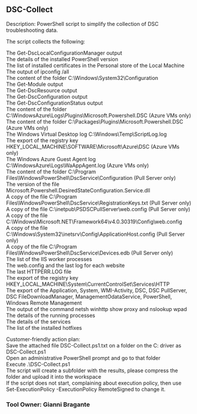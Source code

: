 ## DSC-Collect

Description:
​​​​​​​​​​​PowerShell script to simplify the collection of DSC troubleshooting data.

The script collects the following:

The Get-DscLocalConfigurationManager output\
The details of the installed PowerShell version\
The list of installed certificates in the Personal store of the Local Machine\
The output of ipconfig /all\
The content of the folder C:\Windows\System32\Configuration\
The Get-Module output\
The Get-DscResource output\
The Get-DscConfiguration output\
The Get-DscConfigurationStatus output\
The content of the folder C:\WindowsAzure\Logs\Plugins\Microsoft.Powershell.DSC (Azure VMs only)\
The content of the folder C:\Packages\Plugins\Microsoft.Powershell.DSC (Azure VMs only)\
The Windows Virtual Desktop log C:\Windows\Temp\ScriptLog.log​\
The export of the registry key HKEY_LOCAL_MACHINE\SOFTWARE\Microsoft\Azure\DSC (Azure VMs only)\
The Windows Azure Guest Agent log C:\WindowsAzure\Logs\WaAppAgent.log (Azure VMs only)​\
The content of the folder C:\Program Files\WindowsPowerShell\DscService\Configuration (Pull Server only)\
The version of the file Microsoft.Powershell.DesiredStateConfiguration.Service.dll\
A copy of the file C:\Program Files\WindowsPowerShell\DscService\RegistrationKeys.txt (Pull Server only)\
A copy of the file C:\inetpub\PSDSCPullServer\web.config (Pull Server only)\
A copy of the file C:\Windows\Microsoft.NET\Framework64\v4.0.30319\Config\web.config​\
A copy of the file C:\Windows\System32\inetsrv\Config\ApplicationHost.config (Pull Server only)\
A copy of the file C:\Program Files\WindowsPowerShell\DscService\Devices.edb (Pull Server only)\
The list of the IIS worker processes\
The web.config and the last log for each website\
The last HTTPERR.LOG file\
The export of the registry key HKEY_LOCAL_MACHINE\System\CurrentControlSet\Services\HTTP\
The export of the Application, System, WMI-Activity, DSC, DSC PullServer, DSC FileDownloadManager, ManagementOdataService, PowerShell, Windows Remote Management\
The output of the command netsh winhttp show proxy​ and nslookup wpad​\
The details of the running processes\
The details of the services\
The list of the installed hotfixes

Customer-friendly action plan:\
Save the attached file DSC-Collect.ps1.txt on a folder on the C: driver as DSC-Collect.ps1\
Open an administrative PowerShell prompt and go to that folder\
Execute .\DSC-Collect.ps1\
The script will create a subfolder with the results, please compress the folder and upload it into the workspace\
If the script does not start, complaining about execution policy, then use Set-ExecutionPolicy -ExecutionPolicy RemoteSigned to change it.​


### Tool Owner: Gianni Bragante